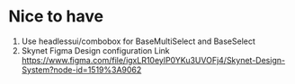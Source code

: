 # Nice to have

1. Use headlessui/combobox for BaseMultiSelect and BaseSelect
2. Skynet Figma Design configuration Link
https://www.figma.com/file/igxLR10eylP0YKu3UVOFj4/Skynet-Design-System?node-id=1519%3A9062